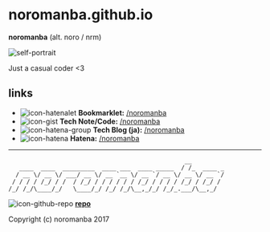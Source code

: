 # noromanba.github.io

**noromanba** (alt. noro / nrm)

![self-portrait](https://github.com/noromanba.png)

Just a casual coder <3

## links

- ![icon-hatenalet](https://www.google.com/s2/favicons?domain=http://let.hatelabo.jp) **Bookmarklet:** [/noromanba](http://let.hatelabo.jp/noromanba/)
- ![icon-gist](https://www.google.com/s2/favicons?domain=gist.github.com) **Tech Note/Code:** [/noromanba](https://gist.github.com/noromanba/)
- ![icon-hatena-group](https://www.google.com/s2/favicons?domain=ptech.g.hatena.ne.jp) **Tech Blog (ja):** [/noromanba](http://ptech.g.hatena.ne.jp/noromanba/)
- ![icon-hatena](https://www.google.com/s2/favicons?domain=profile.hatena.ne.jp) **Hatena:** [/noromanba](https://profile.hatena.ne.jp/noromanba/)

----

```aa
                                                 __
   ____  ____  _________  ____ ___  ____ _____  / /_  ____ _
  / __ \/ __ \/ ___/ __ \/ __ `__ \/ __ `/ __ \/ __ \/ __ `/
 / / / / /_/ / /  / /_/ / / / / / / /_/ / / / / /_/ / /_/ /
/_/ /_/\____/_/   \____/_/ /_/ /_/\__,_/_/ /_/_.___/\__,_/

```

![icon-github-repo](https://www.google.com/s2/favicons?domain=github.com) [**repo**](https://github.com/noromanba/noromanba.github.io/)

Copyright (c) noromanba 2017

<!-- favicon fetcher
![icon](https://www.google.com/s2/favicons?domain=)
-->

<!-- Mixed Content error
![icon-hatenalet](http://let.hatelabo.jp/images/favicon.png) **Bookmarklet:** [/noromanba](http://let.hatelabo.jp/noromanba/)
-->


